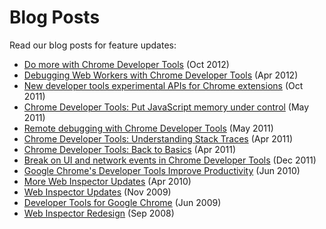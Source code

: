 Blog Posts
==

Read our blog posts for feature updates:

*   [
  Do more with Chrome Developer Tools](http://blog.chromium.org/2012/10/do-more-with-chrome-developer-tools.html) (Oct 2012)
*   [
  Debugging Web Workers with Chrome Developer Tools](http://blog.chromium.org/2012/04/debugging-web-workers-with-chrome.html) (Apr 2012)
*   [
  New developer tools experimental APIs for Chrome extensions](http://blog.chromium.org/2011/10/new-developer-tools-experimental-apis.html) (Oct 2011)
*   [
  Chrome Developer Tools: Put JavaScript memory under control](http://blog.chromium.org/2011/05/chrome-developer-tools-put-javascript.html) (May 2011)
*   [
  Remote debugging with Chrome Developer Tools](http://blog.chromium.org/2011/05/remote-debugging-with-chrome-developer.html) (May 2011)
*   [
  Chrome Developer Tools: Understanding Stack Traces](http://blog.chromium.org/2011/04/chrome-developer-tools-understanding.html) (Apr 2011)
*   [
Chrome Developer Tools: Back to Basics](http://blog.chromium.org/2011/02/chrome-developer-tools-back-to-basics.html) (Apr 2011)
*   [
Break on UI and network events in Chrome Developer Tools](http://blog.chromium.org/2010/12/break-on-ui-and-network-events-in.html) (Dec 2011)
*   [
  Google Chrome's Developer Tools Improve Productivity](http://blog.chromium.org/2010/06/google-chromes-developer-tools-improve.html) (Jun 2010)
*   [More Web
  Inspector Updates](http://webkit.org/blog/1091/more-web-inspector-updates/) (Apr 2010)
*   [Web Inspector
  Updates](http://webkit.org/blog/829/web-inspector-updates/) (Nov 2009)
*   [Developer
  Tools for Google Chrome](http://blog.chromium.org/2009/06/developer-tools-for-google-chrome.html) (Jun 2009)
*   [Web Inspector
  Redesign](http://webkit.org/blog/197/web-inspector-redesign/) (Sep 2008)